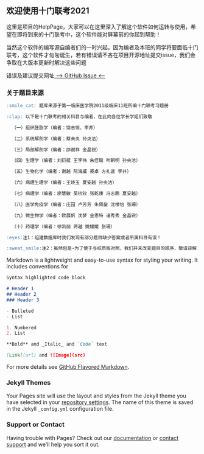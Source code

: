## 欢迎使用十门联考2021

这里是项目的HelpPage，大家可以在这里深入了解这个软件如何运转与使用，希望在即将到来的十门联考中，这个软件能对屏幕前的你起到帮助！

当然这个软件的编写源自编者们的一时兴起，因为编者及本班的同学将要面临十门联考，这个软件才匆匆诞生，若有错误请不吝在项目开源地址提交issue，我们会争取在大版本更新时解决这些问题

错误及建议提交网址[  --> GitHub Issue <--](https://github.com/jerryzuo0214/Integrated_Examination_Of_Ten_Subjects_WMU/issues)

### 关于题目来源
```markdown
:smile_cat: 题库来源于第一临床医学院2011级临床11班所编十门联考习题册

:clap: 以下是十门联考的相关科目与编者，在此向各位学长学姐们致敬

  （一）组织胚胎学（编者：饶志恒、李井）

  （二）系统解剖学（编者：蔡未央 孙央洁）

  （三）局部解剖学（编者：邵谢祥 金晶锐）

  （四）生理学（编者：刘衍挺 王李伟 朱佳聪 叶朝明 孙央洁）

  （五）生物化学（编者：谢越 阮海威 裘卓 方礼逵 李井）

  （六）病理生理学（编者：王晓玉 夏安越 孙央洁）

  （七）病理学（编者：廖慧敏 吴杭钦 张乾康 冯志鹏 夏安越）

  （八）医学免疫学（编者：庄园 卢芳芳 朱佩鋆 沈楼怡 张珊）

  （九）微生物学（编者：欧展帆 沈梦 金恩特 诸秀秀 金晶锐）

  （十）药理学（编者：徐凯丽 蒋越 姚媛媛 张珊）

:eyes:注1：组建数据库时我们发现有部分题目缺少答案或者所属科目有误！

:sweat_smile:注2：虽然但是~为了便于与纸质版对照，我们并未改变题目的顺序，敬请谅解！
```


Markdown is a lightweight and easy-to-use syntax for styling your writing. It includes conventions for

```markdown
Syntax highlighted code block

# Header 1
## Header 2
### Header 3

- Bulleted
- List

1. Numbered
2. List

**Bold** and _Italic_ and `Code` text

[Link](url) and ![Image](src)
```

For more details see [GitHub Flavored Markdown](https://guides.github.com/features/mastering-markdown/).

### Jekyll Themes

Your Pages site will use the layout and styles from the Jekyll theme you have selected in your [repository settings](https://github.com/jerryzuo0214/Integrated_Examination_Of_Ten_Subjects_WMU/settings). The name of this theme is saved in the Jekyll `_config.yml` configuration file.

### Support or Contact

Having trouble with Pages? Check out our [documentation](https://docs.github.com/categories/github-pages-basics/) or [contact support](https://support.github.com/contact) and we’ll help you sort it out.
